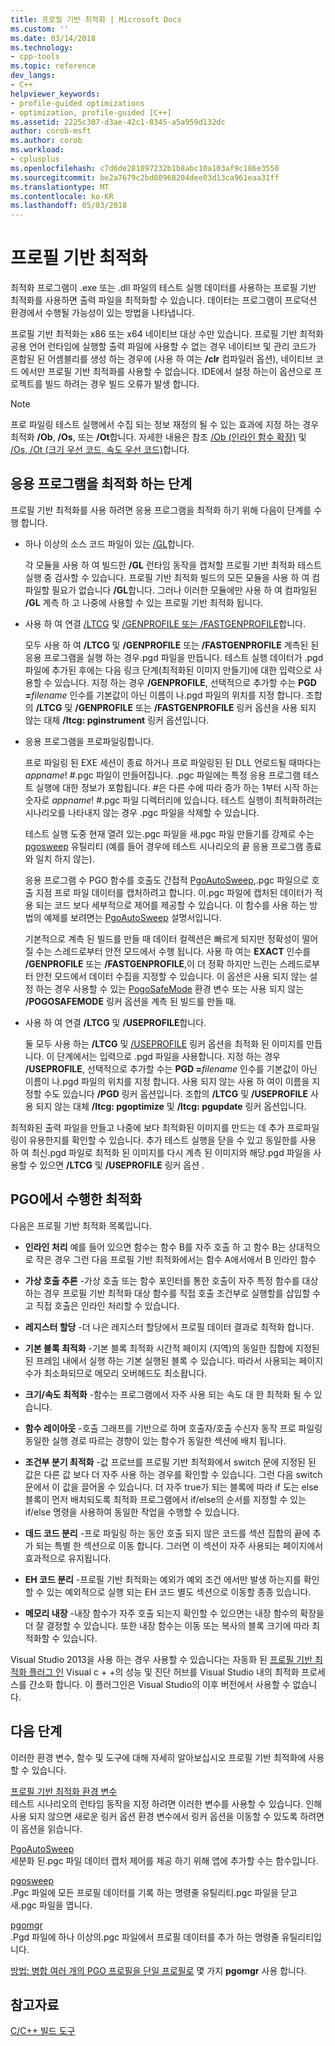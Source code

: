 ```yaml
---
title: 프로필 기반 최적화 | Microsoft Docs
ms.custom: ''
ms.date: 03/14/2018
ms.technology:
- cpp-tools
ms.topic: reference
dev_langs:
- C++
helpviewer_keywords:
- profile-guided optimizations
- optimization, profile-guided [C++]
ms.assetid: 2225c307-d3ae-42c1-8345-a5a959d132dc
author: corob-msft
ms.author: corob
ms.workload:
- cplusplus
ms.openlocfilehash: c7d6de281097232b1b8abc10a103af9c186e3550
ms.sourcegitcommit: be2a7679c2bd80968204dee03d13ca961eaa31ff
ms.translationtype: MT
ms.contentlocale: ko-KR
ms.lasthandoff: 05/03/2018
---
```

# <a name="profile-guided-optimizations"></a>프로필 기반 최적화

최적화 프로그램이 .exe 또는 .dll 파일의 테스트 실행 데이터를 사용하는 프로필 기반 최적화를 사용하면 출력 파일을 최적화할 수 있습니다. 데이터는 프로그램이 프로덕션 환경에서 수행될 가능성이 있는 방법을 나타냅니다.

프로필 기반 최적화는 x86 또는 x64 네이티브 대상 수만 있습니다. 프로필 기반 최적화 공용 언어 런타임에 실행할 출력 파일에 사용할 수 없는 경우 네이티브 및 관리 코드가 혼합된 된 어셈블리를 생성 하는 경우에 (사용 하 여는 **/clr** 컴파일러 옵션), 네이티브 코드 에서만 프로필 기반 최적화를 사용할 수 없습니다. IDE에서 설정 하는이 옵션으로 프로젝트를 빌드 하려는 경우 빌드 오류가 발생 합니다.

> [!NOTE]
> 프로 파일링 테스트 실행에서 수집 되는 정보 재정의 될 수 있는 효과에 지정 하는 경우 최적화 **/Ob**, **/Os**, 또는 **/Ot**합니다. 자세한 내용은 참조 [/Ob (인라인 함수 확장)](../../build/reference/ob-inline-function-expansion.md) 및 [/Os, /Ot (크기 우선 코드, 속도 우선 코드)](../../build/reference/os-ot-favor-small-code-favor-fast-code.md)합니다.

## <a name="steps-to-optimize-your-app"></a>응용 프로그램을 최적화 하는 단계

프로필 기반 최적화를 사용 하려면 응용 프로그램을 최적화 하기 위해 다음이 단계를 수행 합니다.

- 하나 이상의 소스 코드 파일이 있는 [/GL](../../build/reference/gl-whole-program-optimization.md)합니다.

   각 모듈을 사용 하 여 빌드한 **/GL** 런타임 동작을 캡처할 프로필 기반 최적화 테스트 실행 중 검사할 수 있습니다. 프로필 기반 최적화 빌드의 모든 모듈을 사용 하 여 컴파일할 필요가 없습니다 **/GL**합니다. 그러나 이러한 모듈에만 사용 하 여 컴파일된 **/GL** 계측 하 고 나중에 사용할 수 있는 프로필 기반 최적화 됩니다.

- 사용 하 여 연결 [/LTCG](../../build/reference/ltcg-link-time-code-generation.md) 및 [/GENPROFILE 또는 /FASTGENPROFILE](../../build/reference/genprofile-fastgenprofile-generate-profiling-instrumented-build.md)합니다.

   모두 사용 하 여 **/LTCG** 및 **/GENPROFILE** 또는 **/FASTGENPROFILE** 계측된 된 응용 프로그램을 실행 하는 경우.pgd 파일을 만듭니다. 테스트 실행 데이터가 .pgd 파일에 추가된 후에는 다음 링크 단계(최적화된 이미지 만들기)에 대한 입력으로 사용할 수 있습니다. 지정 하는 경우 **/GENPROFILE**, 선택적으로 추가할 수는 **PGD =**_filename_ 인수를 기본값이 아닌 이름이 나.pgd 파일의 위치를 지정 합니다. 조합의 **/LTCG** 및 **/GENPROFILE** 또는 **/FASTGENPROFILE** 링커 옵션을 사용 되지 않는 대체 **/ltcg: pginstrument** 링커 옵션입니다.

- 응용 프로그램을 프로파일링합니다.

   프로 파일링 된 EXE 세션이 종료 하거나 프로 파일링된 된 DLL 언로드될 때마다는 *appname*! #.pgc 파일이 만들어집니다. .pgc 파일에는 특정 응용 프로그램 테스트 실행에 대한 정보가 포함됩니다. #은 다른 수에 따라 증가 하는 1부터 시작 하는 숫자로 *appname*! #.pgc 파일 디렉터리에 있습니다. 테스트 실행이 최적화하려는 시나리오를 나타내지 않는 경우 .pgc 파일을 삭제할 수 있습니다.

   테스트 실행 도중 현재 열려 있는.pgc 파일을 새.pgc 파일 만들기를 강제로 수는 [pgosweep](../../build/reference/pgosweep.md) 유틸리티 (예를 들어 경우에 테스트 시나리오의 끝 응용 프로그램 종료와 일치 하지 않는).

   응용 프로그램 수 PGO 함수를 호출도 간접적 [PgoAutoSweep](pgoautosweep.md),.pgc 파일으로 호출 지점 프로 파일 데이터를 캡처하려고 합니다. 이.pgc 파일에 캡처된 데이터가 적용 되는 코드 보다 세부적으로 제어를 제공할 수 있습니다. 이 함수를 사용 하는 방법의 예제를 보려면는 [PgoAutoSweep](pgoautosweep.md) 설명서입니다.

   기본적으로 계측 된 빌드를 만들 때 데이터 컬렉션은 빠르게 되지만 정확성이 떨어질 수는 스레드로부터 안전 모드에서 수행 됩니다. 사용 하 여는 **EXACT** 인수를 **/GENPROFILE** 또는 **/FASTGENPROFILE**,이 더 정확 하지만 느린는 스레드로부터 안전 모드에서 데이터 수집을 지정할 수 있습니다. 이 옵션은 사용 되지 않는 설정 하는 경우 사용할 수 있는 [PogoSafeMode](environment-variables-for-profile-guided-optimizations.md#pogosafemode) 환경 변수 또는 사용 되지 않는 **/POGOSAFEMODE** 링커 옵션을 계측 된 빌드를 만들 때.

- 사용 하 여 연결 **/LTCG** 및 **/USEPROFILE**합니다.

   둘 모두 사용 하는 **/LTCG** 및 [/USEPROFILE](useprofile.md) 링커 옵션을 최적화 된 이미지를 만듭니다. 이 단계에서는 입력으로 .pgd 파일을 사용합니다. 지정 하는 경우 **/USEPROFILE**, 선택적으로 추가할 수는 **PGD =**_filename_ 인수를 기본값이 아닌 이름이 나.pgd 파일의 위치를 지정 합니다. 사용 되지 않는 사용 하 여이 이름을 지정할 수도 있습니다 **/PGD** 링커 옵션입니다. 조합의 **/LTCG** 및 **/USEPROFILE** 사용 되지 않는 대체 **/ltcg: pgoptimize** 및 **/ltcg: pgupdate** 링커 옵션입니다.

최적화된 출력 파일을 만들고 나중에 보다 최적화된 이미지를 만드는 데 추가 프로파일링이 유용한지를 확인할 수 있습니다. 추가 테스트 실행을 닫을 수 있고 동일한를 사용 하 여 최신.pgd 파일로 최적화 된 이미지를 다시 계측 된 이미지와 해당.pgd 파일을 사용할 수 있으면 **/LTCG** 및 **/USEPROFILE** 링커 옵션 .

## <a name="optimizations-performed-by-pgo"></a>PGO에서 수행한 최적화

다음은 프로필 기반 최적화 목록입니다.

- **인라인 처리** 예를 들어 있으면 함수는 함수 B를 자주 호출 하 고 함수 B는 상대적으로 작은 경우 그런 다음 프로필 기반 최적화에서는 함수 A에서에서 B 인라인 함수

- **가상 호출 추론** -가상 호출 또는 함수 포인터를 통한 호출이 자주 특정 함수를 대상 하는 경우 프로필 기반 최적화 대상 함수를 직접 호출 조건부로 실행할를 삽입할 수 고 직접 호출은 인라인 처리할 수 있습니다.

- **레지스터 할당** -더 나은 레지스터 할당에서 프로필 데이터 결과로 최적화 합니다.

- **기본 블록 최적화** -기본 블록 최적화 시간적 페이지 (지역)의 동일한 집합에 지정된 된 프레임 내에서 실행 하는 기본 실행된 블록 수 있습니다. 따라서 사용되는 페이지 수가 최소화되므로 메모리 오버헤드도 최소홥니다.

- **크기/속도 최적화** -함수는 프로그램에서 자주 사용 되는 속도 대 한 최적화 될 수 있습니다.

- **함수 레이아웃** -호출 그래프를 기반으로 하며 호출자/호출 수신자 동작 프로 파일링 동일한 실행 경로 따르는 경향이 있는 함수가 동일한 섹션에 배치 됩니다.

- **조건부 분기 최적화** -값 프로브를 프로필 기반 최적화에서 switch 문에 지정된 된 값은 다른 값 보다 더 자주 사용 하는 경우를 확인할 수 있습니다.  그런 다음 switch 문에서 이 값을 끌어올 수 있습니다.  더 자주 true가 되는 블록에 따라 if 도는 else 블록이 먼저 배치되도록 최적화 프로그램에서 if/else의 순서를 지정할 수 있는 if/else 명령을 사용하여 동일한 작업을 수행할 수 있습니다.

- **데드 코드 분리** -프로 파일링 하는 동안 호출 되지 않은 코드를 섹션 집합의 끝에 추가 되는 특별 한 섹션으로 이동 합니다. 그러면 이 섹션이 자주 사용되는 페이지에서 효과적으로 유지됩니다.

- **EH 코드 분리** -프로필 기반 최적화는 예외가 예외 조건 에서만 발생 하는지를 확인할 수 있는 예외적으로 실행 되는 EH 코드 별도 섹션으로 이동할 종종 있습니다.

- **메모리 내장** -내장 함수가 자주 호출 되는지 확인할 수 있으면는 내장 함수의 확장을 더 잘 결정할 수 있습니다. 또한 내장 함수는 이동 또는 복사의 블록 크기에 따라 최적화할 수 있습니다.

Visual Studio 2013을 사용 하는 경우 사용할 수 있습니다는 자동화 된 [프로필 기반 최적화 플러그 인](../../build/reference/profile-guided-optimization-in-the-performance-and-diagnostics-hub.md) Visual c + +의 성능 및 진단 허브를 Visual Studio 내의 최적화 프로세스를 간소화 합니다. 이 플러그인은 Visual Studio의 이후 버전에서 사용할 수 없습니다.

## <a name="next-steps"></a>다음 단계

이러한 환경 변수, 함수 및 도구에 대해 자세히 알아보십시오 프로필 기반 최적화에 사용할 수 있습니다.

[프로필 기반 최적화 환경 변수](../../build/reference/environment-variables-for-profile-guided-optimizations.md)<br/>
테스트 시나리오의 런타임 동작을 지정 하려면 이러한 변수를 사용할 수 있습니다. 인해 사용 되지 않으면 새로운 링커 옵션 환경 변수에서 링커 옵션을 이동할 수 있도록 하려면이 옵션을 읽습니다.

[PgoAutoSweep](pgoautosweep.md)<br/>
세분화 된.pgc 파일 데이터 캡처 제어를 제공 하기 위해 앱에 추가할 수는 함수입니다.

[pgosweep](../../build/reference/pgosweep.md)<br/>
.Pgc 파일에 모든 프로필 데이터를 기록 하는 명령줄 유틸리티.pgc 파일을 닫고 새.pgc 파일을 엽니다.

[pgomgr](../../build/reference/pgomgr.md)<br/>
.Pgd 파일에 하나 이상의.pgc 파일에서 프로필 데이터를 추가 하는 명령줄 유틸리티입니다.

[방법: 병합 여러 개의 PGO 프로필을 단일 프로필로](../../build/reference/how-to-merge-multiple-pgo-profiles-into-a-single-profile.md) 몇 가지 **pgomgr** 사용 합니다.

## <a name="see-also"></a>참고자료

[C/C++ 빌드 도구](../../build/reference/c-cpp-build-tools.md)
